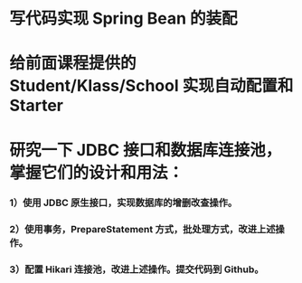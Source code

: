 # 写代码实现 Spring Bean 的装配

# 给前面课程提供的 Student/Klass/School 实现自动配置和 Starter

# 研究一下 JDBC 接口和数据库连接池，掌握它们的设计和用法：
###  1）使用 JDBC 原生接口，实现数据库的增删改查操作。
###  2）使用事务，PrepareStatement 方式，批处理方式，改进上述操作。
###  3）配置 Hikari 连接池，改进上述操作。提交代码到 Github。